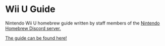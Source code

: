 # Wii U Guide

Nintendo Wii U homebrew guide written by staff members of the [Nintendo Homebrew Discord server.](https://discord.gg/C29hYvh)

[The guide can be found here!](https://huhenu.github.io/WiiUGuide/)
